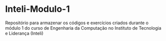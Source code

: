 # Inteli-Modulo-1
Repositório para armazenar os códigos e exercícios criados durante o módulo 1 do curso de Engenharia da Computação no Instituto de Tecnologia e Liderança (Inteli)
